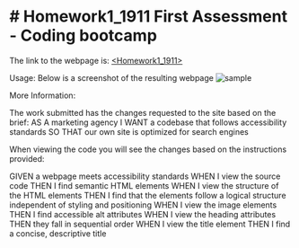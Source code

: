 <body>

<h1>
# Homework1_1911
First Assessment - Coding bootcamp
</h1>

The link to the webpage is:
<a href="https://github.com/suziestephen/Homework1_1911"><Homework1_1911></a>

Usage:
Below is a screenshot of the resulting webpage
![sample](https://user-images.githubusercontent.com/74234842/99658175-3b757c80-2ab3-11eb-96bb-5c5e2b7c0407.png)


More Information:

The work submitted has the changes requested to the site based on the brief:
AS A marketing agency
I WANT a codebase that follows accessibility standards
SO THAT our own site is optimized for search engines


When viewing the code you will see the changes based on the instructions provided:

GIVEN a webpage meets accessibility standards
WHEN I view the source code
THEN I find semantic HTML elements
WHEN I view the structure of the HTML elements
THEN I find that the elements follow a logical structure independent of styling and positioning
WHEN I view the image elements
THEN I find accessible alt attributes
WHEN I view the heading attributes
THEN they fall in sequential order
WHEN I view the title element
THEN I find a concise, descriptive title

</body>

